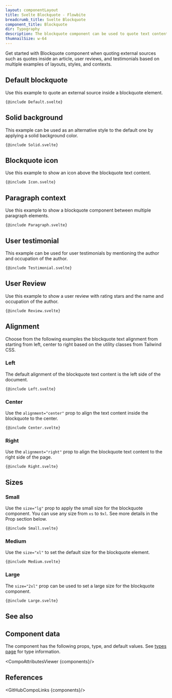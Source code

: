 ```yaml
---
layout: componentLayout
title: Svelte Blockquote - Flowbite
breadcrumb_title: Svelte Blockquote
component_title: Blockquote
dir: Typography
description: The blockquote component can be used to quote text content from an external source that can be used for testimonials, reviews, and quotes inside an article
thumnailSize: w-64
---
```


<script>
  import { CompoAttributesViewer, GitHubCompoLinks, toKebabCase, Seealso } from '../../utils'
  import { P, A, Heading } from '$lib'; 

  const components = 'Blockquote'
  const relatedLinks = ["/docs/typography/heading","/docs/typography/paragraph","/docs/typography/link","/docs/typography/list"];
</script>

Get started with Blockquote component when quoting external sources such as quotes inside an article, user reviews, and testimonials based on multiple examples of layouts, styles, and contexts.

## Default blockquote

Use this example to quote an external source inside a blockquote element.

```svelte example
{@include Default.svelte}
```

## Solid background

This example can be used as an alternative style to the default one by applying a solid background color.

```svelte example
{@include Solid.svelte}
```

## Blockquote icon

Use this example to show an icon above the blockquote text content.

```svelte example
{@include Icon.svelte}
```

## Paragraph context

Use this example to show a blockquote component between multiple paragraph elements.

```svelte example
{@include Paragraph.svelte}
```

## User testimonial

This example can be used for user testimonials by mentioning the author and occupation of the author.

```svelte example
{@include Testimonial.svelte}
```

## User Review

Use this example to show a user review with rating stars and the name and occupation of the author.

```svelte example
{@include Review.svelte}
```

## Alignment

Choose from the following examples the blockquote text alignment from starting from left, center to right based on the utility classes from Tailwind CSS.

### Left

The default alignment of the blockquote text content is the left side of the document.

```svelte example
{@include Left.svelte}
```

### Center

Use the `alignment="center"` prop to align the text content inside the blockquote to the center.

```svelte example
{@include Center.svelte}
```

### Right

Use the `alignment="right"` prop to align the blockquote text content to the right side of the page.

```svelte example
{@include Right.svelte}
```

## Sizes

### Small

Use the `size="lg"` prop to apply the small size for the blockquote component. You can use any size from `xs` to `9xl`. See more details in the Prop section below.

```svelte example
{@include Small.svelte}
```

### Medium

Use the `size="xl"` to set the default size for the blockquote element.

```svelte example
{@include Medium.svelte}
```

### Large

The `size="2xl"` prop can be used to set a large size for the blockquote component.

```svelte example
{@include Large.svelte}
```

## See also

<Seealso links={relatedLinks} />

## Component data

The component has the following props, type, and default values. See [types page](/docs/pages/typescript) for type information.

<CompoAttributesViewer {components}/>

## References

<GitHubCompoLinks {components}/>
